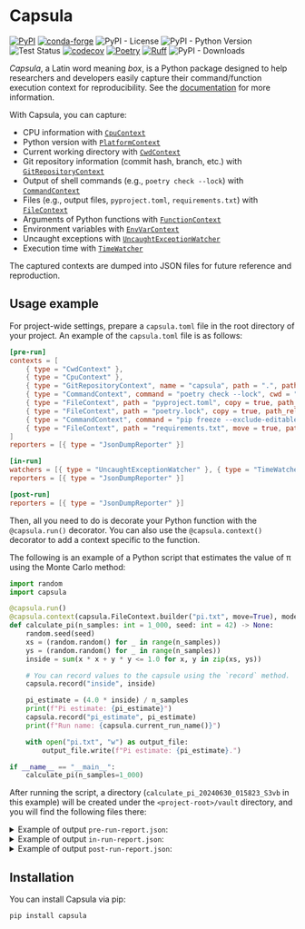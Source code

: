 # Capsula

[![PyPI](https://img.shields.io/pypi/v/capsula)](https://pypi.org/project/capsula/)
[![conda-forge](https://img.shields.io/conda/vn/conda-forge/capsula.svg)](https://anaconda.org/conda-forge/capsula)
![PyPI - License](https://img.shields.io/pypi/l/capsula)
![PyPI - Python Version](https://img.shields.io/pypi/pyversions/capsula)
![Test Status](https://github.com/shunichironomura/capsula/workflows/Test/badge.svg?event=push&branch=main)
[![codecov](https://codecov.io/gh/shunichironomura/capsula/graph/badge.svg?token=BZXF2PPDM0)](https://codecov.io/gh/shunichironomura/capsula)
[![Poetry](https://img.shields.io/endpoint?url=https://python-poetry.org/badge/v0.json)](https://python-poetry.org/)
[![Ruff](https://img.shields.io/endpoint?url=https://raw.githubusercontent.com/astral-sh/ruff/main/assets/badge/v2.json)](https://github.com/astral-sh/ruff)
![PyPI - Downloads](https://img.shields.io/pypi/dm/capsula)

*Capsula*, a Latin word meaning *box*, is a Python package designed to help researchers and developers easily capture their command/function execution context for reproducibility. See the [documentation](https://shunichironomura.github.io/capsula/) for more information.

With Capsula, you can capture:

- CPU information with [`CpuContext`](docs/contexts/cpu.md)
- Python version with [`PlatformContext`](docs/contexts/platform.md)
- Current working directory with [`CwdContext`](docs/contexts/cwd.md)
- Git repository information (commit hash, branch, etc.) with [`GitRepositoryContext`](docs/contexts/git.md)
- Output of shell commands (e.g., `poetry check --lock`) with [`CommandContext`](docs/contexts/command.md)
- Files (e.g., output files, `pyproject.toml`, `requirements.txt`) with [`FileContext`](docs/contexts/file.md)
- Arguments of Python functions with [`FunctionContext`](docs/contexts/function.md)
- Environment variables with [`EnvVarContext`](docs/contexts/envvar.md)
- Uncaught exceptions with [`UncaughtExceptionWatcher`](docs/watchers/uncaught_exception.md)
- Execution time with [`TimeWatcher`](docs/watchers/time.md)

The captured contexts are dumped into JSON files for future reference and reproduction.

## Usage example

For project-wide settings, prepare a `capsula.toml` file in the root directory of your project. An example of the `capsula.toml` file is as follows:

```toml
[pre-run]
contexts = [
    { type = "CwdContext" },
    { type = "CpuContext" },
    { type = "GitRepositoryContext", name = "capsula", path = ".", path_relative_to_project_root = true },
    { type = "CommandContext", command = "poetry check --lock", cwd = ".", cwd_relative_to_project_root = true },
    { type = "FileContext", path = "pyproject.toml", copy = true, path_relative_to_project_root = true },
    { type = "FileContext", path = "poetry.lock", copy = true, path_relative_to_project_root = true },
    { type = "CommandContext", command = "pip freeze --exclude-editable > requirements.txt", cwd = ".", cwd_relative_to_project_root = true },
    { type = "FileContext", path = "requirements.txt", move = true, path_relative_to_project_root = true },
]
reporters = [{ type = "JsonDumpReporter" }]

[in-run]
watchers = [{ type = "UncaughtExceptionWatcher" }, { type = "TimeWatcher" }]
reporters = [{ type = "JsonDumpReporter" }]

[post-run]
reporters = [{ type = "JsonDumpReporter" }]

```

Then, all you need to do is decorate your Python function with the `@capsula.run()` decorator. You can also use the `@capsula.context()` decorator to add a context specific to the function.

The following is an example of a Python script that estimates the value of π using the Monte Carlo method:

```python
import random
import capsula

@capsula.run()
@capsula.context(capsula.FileContext.builder("pi.txt", move=True), mode="post")
def calculate_pi(n_samples: int = 1_000, seed: int = 42) -> None:
    random.seed(seed)
    xs = (random.random() for _ in range(n_samples))
    ys = (random.random() for _ in range(n_samples))
    inside = sum(x * x + y * y <= 1.0 for x, y in zip(xs, ys))

    # You can record values to the capsule using the `record` method.
    capsula.record("inside", inside)

    pi_estimate = (4.0 * inside) / n_samples
    print(f"Pi estimate: {pi_estimate}")
    capsula.record("pi_estimate", pi_estimate)
    print(f"Run name: {capsula.current_run_name()}")

    with open("pi.txt", "w") as output_file:
        output_file.write(f"Pi estimate: {pi_estimate}.")

if __name__ == "__main__":
    calculate_pi(n_samples=1_000)
```

After running the script, a directory (`calculate_pi_20240630_015823_S3vb` in this example) will be created under the `<project-root>/vault` directory, and you will find the following files there:

<details>
<summary>Example of output <code>pre-run-report.json</code>:</summary>
<pre><code>{
  "cwd": "/home/nomura/ghq/github.com/shunichironomura/capsula",
  "cpu": {
    "python_version": "3.8.17.final.0 (64 bit)",
    "cpuinfo_version": [
      9,
      0,
      0
    ],
    "cpuinfo_version_string": "9.0.0",
    "arch": "X86_64",
    "bits": 64,
    "count": 12,
    "arch_string_raw": "x86_64",
    "vendor_id_raw": "GenuineIntel",
    "brand_raw": "Intel(R) Core(TM) i5-10400 CPU @ 2.90GHz",
    "hz_advertised_friendly": "2.9000 GHz",
    "hz_actual_friendly": "2.9040 GHz",
    "hz_advertised": [
      2900000000,
      0
    ],
    "hz_actual": [
      2904008000,
      0
    ],
    "stepping": 5,
    "model": 165,
    "family": 6,
    "flags": [
      "3dnowprefetch",
      "abm",
      "adx",
      "aes",
      "apic",
      "arch_capabilities",
      "arch_perfmon",
      "avx",
      "avx2",
      "bmi1",
      "bmi2",
      "clflush",
      "clflushopt",
      "cmov",
      "constant_tsc",
      "cpuid",
      "cx16",
      "cx8",
      "de",
      "ept",
      "ept_ad",
      "erms",
      "f16c",
      "flush_l1d",
      "fma",
      "fpu",
      "fsgsbase",
      "fxsr",
      "ht",
      "hypervisor",
      "ibpb",
      "ibrs",
      "ibrs_enhanced",
      "invpcid",
      "invpcid_single",
      "lahf_lm",
      "lm",
      "mca",
      "mce",
      "md_clear",
      "mmx",
      "movbe",
      "msr",
      "mtrr",
      "nopl",
      "nx",
      "osxsave",
      "pae",
      "pat",
      "pcid",
      "pclmulqdq",
      "pdcm",
      "pdpe1gb",
      "pge",
      "pni",
      "popcnt",
      "pse",
      "pse36",
      "rdrand",
      "rdrnd",
      "rdseed",
      "rdtscp",
      "rep_good",
      "sep",
      "smap",
      "smep",
      "ss",
      "ssbd",
      "sse",
      "sse2",
      "sse4_1",
      "sse4_2",
      "ssse3",
      "stibp",
      "syscall",
      "tpr_shadow",
      "tsc",
      "vme",
      "vmx",
      "vnmi",
      "vpid",
      "x2apic",
      "xgetbv1",
      "xsave",
      "xsavec",
      "xsaveopt",
      "xsaves",
      "xtopology"
    ],
    "l3_cache_size": 12582912,
    "l2_cache_size": "1.5 MiB",
    "l1_data_cache_size": 196608,
    "l1_instruction_cache_size": 196608,
    "l2_cache_line_size": 256,
    "l2_cache_associativity": 6
  },
  "git": {
    "capsula": {
      "working_dir": "/home/nomura/ghq/github.com/shunichironomura/capsula",
      "sha": "db7b86d3ed95e178521cd140505f1c8b25f4f30e",
      "remotes": {
        "origin": "ssh://git@github.com/shunichironomura/capsula.git"
      },
      "branch": "update-readme",
      "is_dirty": false
    }
  },
  "command": {
    "poetry check --lock": {
      "command": "poetry check --lock",
      "cwd": null,
      "returncode": 0,
      "stdout": "All set!\n",
      "stderr": ""
    },
    "pip freeze --exclude-editable > requirements.txt": {
      "command": "pip freeze --exclude-editable > requirements.txt",
      "cwd": null,
      "returncode": 0,
      "stdout": "",
      "stderr": ""
    }
  },
  "file": {
    "pyproject.toml": {
      "copied_to": [
        "vault/calculate_pi_20240630_015823_S3vb/pyproject.toml"
      ],
      "moved_to": null,
      "hash": {
        "algorithm": "sha256",
        "digest": "9b2ccc978e950a3a4d2b5f3d29eadab593e1ffe8cd48e7606389e214cb82c8a6"
      }
    },
    "poetry.lock": {
      "copied_to": [
        "vault/calculate_pi_20240630_015823_S3vb/poetry.lock"
      ],
      "moved_to": null,
      "hash": {
        "algorithm": "sha256",
        "digest": "8d89f9943c8e515340a5c8c16b17a30a749d935ffe765024acaaa81fc1ed5587"
      }
    },
    "requirements.txt": {
      "copied_to": [],
      "moved_to": "vault/calculate_pi_20240630_015823_S3vb",
      "hash": {
        "algorithm": "sha256",
        "digest": "b7a36d48fda3efc9374d7d8b0fd4d910234497e2cf229001a1c2c76fce35810c"
      }
    }
  }
}</code></pre>
</details>

<details>
<summary>Example of output <code>in-run-report.json</code>:</summary>
<pre><code>{
  "function": {
    "calculate_pi": {
      "file_path": "examples/simple_decorator.py",
      "first_line_no": 6,
      "args": [],
      "kwargs": {
        "n_samples": 1000
      }
    }
  },
  "inside": 782,
  "pi_estimate": 3.128,
  "time": {
    "execution_time": "0:00:00.000568"
  },
  "exception": {
    "exception": {
      "exc_type": null,
      "exc_value": null,
      "traceback": null
    }
  }
}</code></pre>
</details>

<details>
<summary>Example of output <code>post-run-report.json</code>:</summary>
<pre><code>{
  "file": {
    "pi.txt": {
      "copied_to": [],
      "moved_to": "vault/calculate_pi_20240630_015823_S3vb",
      "hash": {
        "algorithm": "sha256",
        "digest": "a64c761cb6b6f9ef1bc1f6afa6ba44d796c5c51d14df0bdc9d3ab9ced7982a74"
      }
    }
  }
}</code></pre>
</details>

## Installation

You can install Capsula via pip:

```bash
pip install capsula
```
